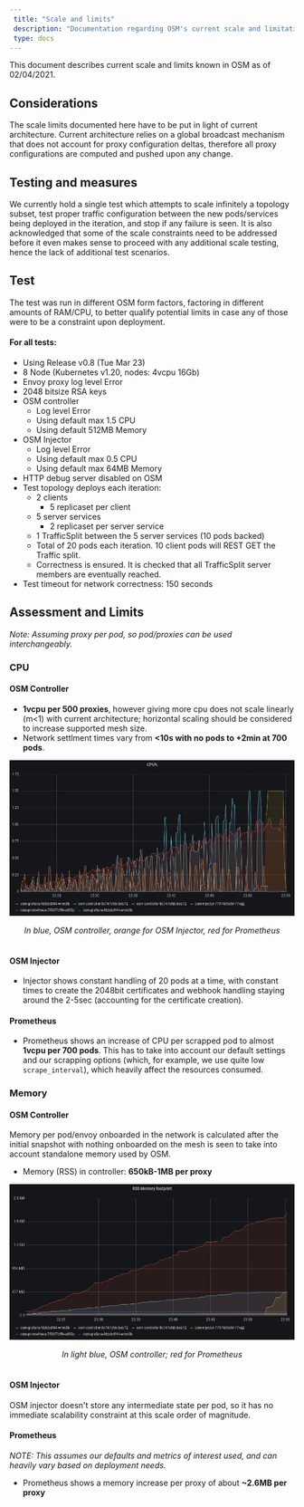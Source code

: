 ```yaml
--- 
 title: "Scale and limits" 
 description: "Documentation regarding OSM's current scale and limitations" 
 type: docs 
--- 
```


This document describes current scale and limits known in OSM as of 02/04/2021.

## Considerations
The scale limits documented here have to be put in light of current architecture. 
Current architecture relies on a global broadcast mechanism that does not account for proxy configuration deltas, therefore all proxy configurations are computed and pushed upon any change.

## Testing and measures
We currently hold a single test which attempts to scale infinitely a topology subset, test proper traffic configuration between the new pods/services being deployed in the iteration, and stop if any failure is seen.
It is also acknowledged that some of the scale constraints need to be addressed before it even makes sense to proceed with any additional scale testing, hence the lack of additional test scenarios.

## Test
The test was run in different OSM form factors, factoring in different amounts of RAM/CPU, to better qualify potential limits in case any of those were to be a constraint upon deployment.

#### For all tests:
- Using Release v0.8 (Tue Mar 23)
- 8 Node (Kubernetes v1.20, nodes: 4vcpu 16Gb)
- Envoy proxy log level Error
- 2048 bitsize RSA keys 
- OSM controller
  - Log level Error
  - Using default max 1.5 CPU
  - Using default 512MB Memory
- OSM Injector
  - Log level Error
  - Using default max 0.5 CPU
  - Using default max 64MB Memory
- HTTP debug server disabled on OSM
- Test topology deploys each iteration:
	- 2 clients
		- 5 replicaset per client
	- 5 server services
		- 2 replicaset per server service
	- 1 TrafficSplit between the 5 server services (10 pods backed)
	- Total of 20 pods each iteration. 10 client pods will REST GET the Traffic split.
	- Correctness is ensured. It is checked that all TrafficSplit server members are eventually reached.
- Test timeout for network correctness: 150 seconds

## Assessment and Limits
*Note: Assuming proxy per pod, so pod/proxies can be used interchangeably.*
### CPU
#### OSM Controller
- **1vcpu per 500 proxies**, however giving more cpu does not scale linearly (m<1) with current architecture; horizontal scaling should be considered to increase supported mesh size. 
- Network settlment times vary from **<10s with no pods to +2min at 700 pods**. 

<p align="center">
  <img src="../images/scale/cpu.png" width="550" height="275"/>
</p>
<center><i>In blue, OSM controller, orange for OSM Injector, red for Prometheus</i></center><br>

#### OSM Injector
- Injector shows constant handling of 20 pods at a time, with constant times to create the 2048bit certificates and webhook handling staying around the 2-5sec (accounting for the certificate creation).

#### Prometheus
- Prometheus shows an increase of CPU per scrapped pod to almost **1vcpu per 700 pods**.
This has to take into account our default settings and our scrapping options (which, for example, we use quite low `scrape_interval`), which heavily affect the resources consumed.

### Memory
#### OSM Controller
Memory per pod/envoy onboarded in the network is calculated after the initial snapshot with nothing onboarded on the mesh is seen to take into account standalone memory used by OSM.
- Memory (RSS) in controller: **650kB-1MB per proxy**

<p align="center">
  <img src="../images/scale/mem.png" width="550" height="275"/>
</p>
<center><i>In light blue, OSM controller; red for Prometheus</i></center><br>

#### OSM Injector
OSM injector doesn't store any intermediate state per pod, so it has no immediate scalability constraint at this scale order of magnitude.

#### Prometheus
*NOTE: This assumes our defaults and metrics of interest used, and can heavily vary based on deployment needs.*

- Prometheus shows a memory increase per proxy of about **~2.6MB per proxy**
